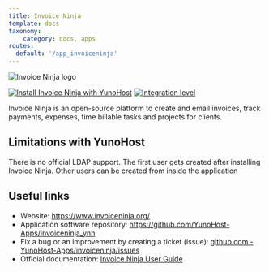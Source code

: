 ```yaml
---
title: Invoice Ninja
template: docs
taxonomy:
    category: docs, apps
routes:
  default: '/app_invoiceninja'
---
```


![Invoice Ninja logo](image://invoiceninja_logo.png?height=80)

[![Install Invoice Ninja with YunoHost](https://install-app.yunohost.org/install-with-yunohost.png)](https://install-app.yunohost.org/?app=invoiceninja)
[![Integration level](https://dash.yunohost.org/integration/invoiceninja.svg)](https://dash.yunohost.org/appci/app/invoiceninja)

Invoice Ninja is an open-source platform to create and email invoices, track payments, expenses, time billable tasks and projects for clients.


## Limitations with YunoHost

There is no official LDAP support. The first user gets created after installing Invoice Ninja. Other users can be created from inside the application

## Useful links

+ Website: https://www.invoiceninja.org/
+ Application software repository: https://github.com/YunoHost-Apps/invoiceninja_ynh
+ Fix a bug or an improvement by creating a ticket (issue): [github.com - YunoHost-Apps/invoiceninja/issues](https://github.com/YunoHost-Apps/invoiceninja_ynh/issues)
+ Official documentation: [Invoice Ninja User Guide](https://docs.invoiceninja.com/)
